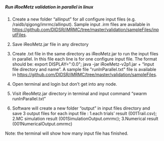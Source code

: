 <h5>Run iRoeMetz validation in parallel in linux </h5>

1. Create a new folder “allinput” for all configure input files (e.g. /raidb/qigong/imrmc/allinput). 
Sample input .irm files are available in https://github.com/DIDSR/iMRMC/tree/master/validation/sampleFiles/inputFiles. 

2. Save iReoMetz.jar file in any directory 

3. Create .txt file in the same directory as iReoMetz.jar to run the input files in parallel. 
In this file each line is for one configure input file. The format should be:
export DISPLAY=":0.0"; java -jar iRoeMetz-v2p1.jar + “input file directory and name”. 
A sample file "runInParallel.txt" file is available in https://github.com/DIDSR/iMRMC/tree/master/validation/sampleFiles.

4. Open terminal and login but don’t get into any node.

5. Visit iReoMetz.jar directory in terminal and input command “swarm runInParallel.txt”

6. Software will create a new folder “output” in input files directory and save 3 output files for each input file : 
  1.each trials’ result (001Trail.csv); 
  2.MC simulation result (001SimulationOutput.omrmc); 
  3.Numerical result (001NumericalOutput.omrmc)

Note: the terminal will show how many input file has finished.
